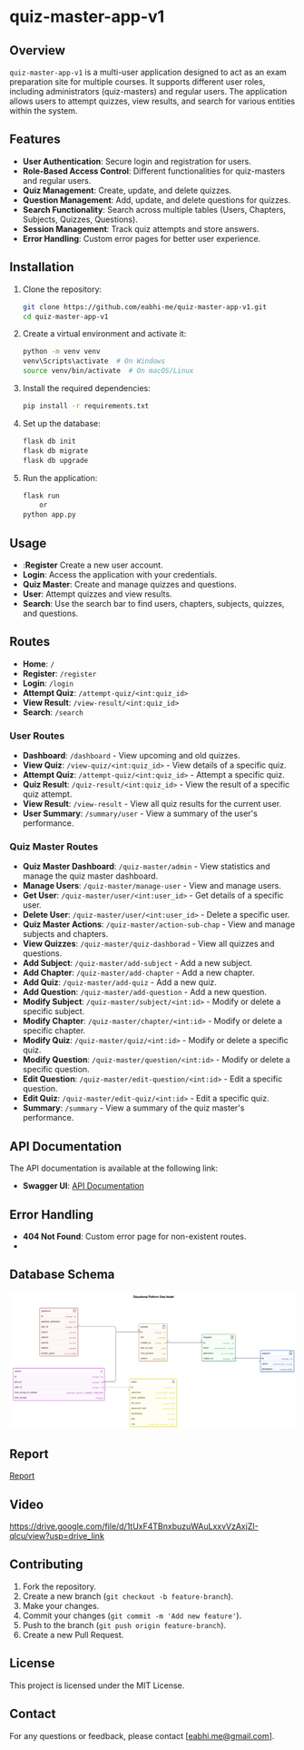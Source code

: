 # quiz-master-app-v1

## Overview
`quiz-master-app-v1` is a multi-user application designed to act as an exam preparation site for multiple courses. It supports different user roles, including administrators (quiz-masters) and regular users. The application allows users to attempt quizzes, view results, and search for various entities within the system.

## Features
- **User Authentication**: Secure login and registration for users.
- **Role-Based Access Control**: Different functionalities for quiz-masters and regular users.
- **Quiz Management**: Create, update, and delete quizzes.
- **Question Management**: Add, update, and delete questions for quizzes.
- **Search Functionality**: Search across multiple tables (Users, Chapters, Subjects, Quizzes, Questions).
- **Session Management**: Track quiz attempts and store answers.
- **Error Handling**: Custom error pages for better user experience.

## Installation
1. Clone the repository:
    ```bash
    git clone https://github.com/eabhi-me/quiz-master-app-v1.git
    cd quiz-master-app-v1
    ```

2. Create a virtual environment and activate it:
    ```bash
    python -m venv venv
    venv\Scripts\activate  # On Windows
    source venv/bin/activate  # On macOS/Linux
    ```

3. Install the required dependencies:
    ```bash
    pip install -r requirements.txt
    ```

4. Set up the database:
    ```bash
    flask db init
    flask db migrate
    flask db upgrade
    ```

5. Run the application:
    ```bash
    flask run
        or
    python app.py
    ```

## Usage
- :**Register** Create a new user account.
- **Login**: Access the application with your credentials.
- **Quiz Master**: Create and manage quizzes and questions.
- **User**: Attempt quizzes and view results.
- **Search**: Use the search bar to find users, chapters, subjects, quizzes, and questions.

## Routes
- **Home**: `/`
- **Register**: `/register`
- **Login**: `/login`
- **Attempt Quiz**: `/attempt-quiz/<int:quiz_id>`
- **View Result**: `/view-result/<int:quiz_id>`
- **Search**: `/search`

### User Routes
- **Dashboard**: `/dashboard` - View upcoming and old quizzes.
- **View Quiz**: `/view-quiz/<int:quiz_id>` - View details of a specific quiz.
- **Attempt Quiz**: `/attempt-quiz/<int:quiz_id>` - Attempt a specific quiz.
- **Quiz Result**: `/quiz-result/<int:quiz_id>` - View the result of a specific quiz attempt.
- **View Result**: `/view-result` - View all quiz results for the current user.
- **User Summary**: `/summary/user` - View a summary of the user's performance.

### Quiz Master Routes
- **Quiz Master Dashboard**: `/quiz-master/admin` - View statistics and manage the quiz master dashboard.
- **Manage Users**: `/quiz-master/manage-user` - View and manage users.
- **Get User**: `/quiz-master/user/<int:user_id>` - Get details of a specific user.
- **Delete User**: `/quiz-master/user/<int:user_id>` - Delete a specific user.
- **Quiz Master Actions**: `/quiz-master/action-sub-chap` - View and manage subjects and chapters.
- **View Quizzes**: `/quiz-master/quiz-dashborad` - View all quizzes and questions.
- **Add Subject**: `/quiz-master/add-subject` - Add a new subject.
- **Add Chapter**: `/quiz-master/add-chapter` - Add a new chapter.
- **Add Quiz**: `/quiz-master/add-quiz` - Add a new quiz.
- **Add Question**: `/quiz-master/add-question` - Add a new question.
- **Modify Subject**: `/quiz-master/subject/<int:id>` - Modify or delete a specific subject.
- **Modify Chapter**: `/quiz-master/chapter/<int:id>` - Modify or delete a specific chapter.
- **Modify Quiz**: `/quiz-master/quiz/<int:id>` - Modify or delete a specific quiz.
- **Modify Question**: `/quiz-master/question/<int:id>` - Modify or delete a specific question.
- **Edit Question**: `/quiz-master/edit-question/<int:id>` - Edit a specific question.
- **Edit Quiz**: `/quiz-master/edit-quiz/<int:id>` - Edit a specific quiz.
- **Summary**: `/summary` - View a summary of the quiz master's performance.


## API Documentation
The API documentation is available at the following link:
- **Swagger UI**: [API Documentation](http://localhost:5000/apidocs)


## Error Handling
- **404 Not Found**: Custom error page for non-existent routes.
- 
## Database Schema
![Database Schema](static/images/ERD.png)

## Report
[Report](report_23f3002662.pdf)

## Video
https://drive.google.com/file/d/1tUxF4TBnxbuzuWAuLxxvVzAxjZI-qlcu/view?usp=drive_link 

## Contributing
1. Fork the repository.
2. Create a new branch (`git checkout -b feature-branch`).
3. Make your changes.
4. Commit your changes (`git commit -m 'Add new feature'`).
5. Push to the branch (`git push origin feature-branch`).
6. Create a new Pull Request.

## License
This project is licensed under the MIT License.

## Contact
For any questions or feedback, please contact [eabhi.me@gmail.com].